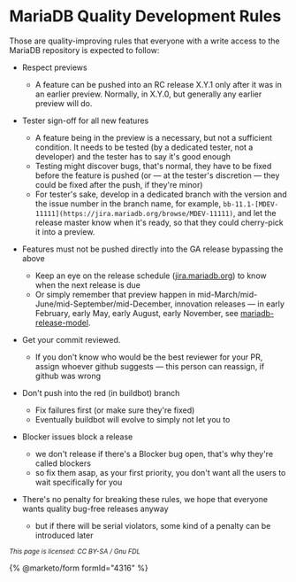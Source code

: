 
# MariaDB Quality Development Rules

Those are quality-improving rules that everyone with a write access to the MariaDB repository is expected to follow:


* Respect previews

  * A feature can be pushed into an RC release X.Y.1 only after it was in an earlier preview. Normally, in X.Y.0, but generally any earlier preview will do.
* Tester sign-off for all new features

  * A feature being in the preview is a necessary, but not a sufficient condition. It needs to be tested (by a dedicated tester, not a developer) and the tester has to say it's good enough
  * Testing might discover bugs, that's normal, they have to be fixed before the feature is pushed (or — at the tester's discretion — they could be fixed after the push, if they're minor)
  * For tester's sake, develop in a dedicated branch with the version and the issue number in the branch name, for example, `bb-11.1-[MDEV-11111](https://jira.mariadb.org/browse/MDEV-11111)`, and let the release master know when it's ready, so that they could cherry-pick it into a preview.
* Features must not be pushed directly into the GA release bypassing the above

  * Keep an eye on the release schedule ([jira.mariadb.org](https://jira.mariadb.org)) to know when the next release is due
  * Or simply remember that preview happen in mid-March/mid-June/mid-September/mid-December, innovation releases — in early February, early May, early August, early November, see [mariadb-release-model](https://app.gitbook.com/s/aEnK0ZXmUbJzqQrTjFyb/mariadb-release-model).
* Get your commit reviewed.

  * If you don't know who would be the best reviewer for your PR, assign whoever github suggests — this person can reassign, if github was wrong
* Don't push into the red (in buildbot) branch

  * Fix failures first (or make sure they're fixed)
  * Eventually buildbot will evolve to simply not let you to
* Blocker issues block a release

  * we don't release if there's a Blocker bug open, that's why they're called blockers
  * so fix them asap, as your first priority, you don't want all the users to wait specifically for you


* There's no penalty for breaking these rules, we hope that everyone wants quality bug-free releases anyway

  * but if there will be serial violators, some kind of a penalty can be introduced later


<sub>_This page is licensed: CC BY-SA / Gnu FDL_</sub>


{% @marketo/form formId="4316" %}

